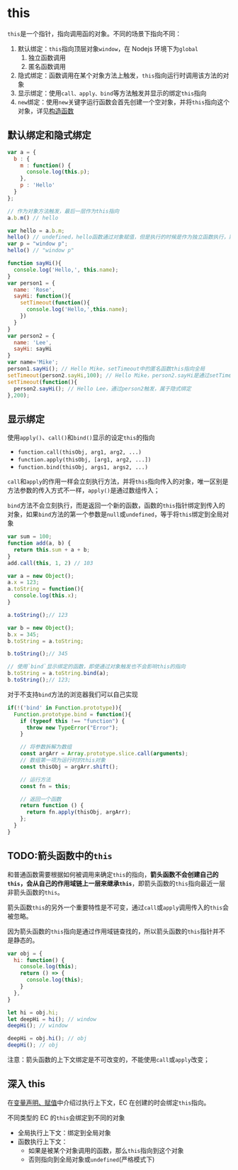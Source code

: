 # this

`this`是一个指针，指向调用函的对象。不同的场景下指向不同：

1. 默认绑定：`this`指向顶层对象`window`，在 Nodejs 环境下为`global`
   1. 独立函数调用
   2. 匿名函数调用
2. 隐式绑定：函数调用在某个对象方法上触发，`this`指向运行时调用该方法的对象
3. 显示绑定：使用`call、apply、bind`等方法触发并显示的绑定`this`指向
4. `new`绑定：使用`new`关键字运行函数会首先创建一个空对象，并将`this`指向这个对象，详见[构造函数](../01.OOP/1.构造函数.md)

## 默认绑定和隐式绑定

```JavaScript
var a = {
  b : {
    m : function() {
      console.log(this.p);
    },
    p : 'Hello'
  }
};

// 作为对象方法触发，最后一层作为this指向
a.b.m() // hello

var hello = a.b.m;
hello() // undefined，hello函数通过对象赋值，但是执行的时候是作为独立函数执行，默认绑定到window
var p = "window p";
hello() // "window p"

function sayHi(){
  console.log('Hello,', this.name);
}
var person1 = {
  name: 'Rose',
  sayHi: function(){
    setTimeout(function(){
      console.log('Hello,',this.name);
    })
  }
}
var person2 = {
  name: 'Lee',
  sayHi: sayHi
}
var name='Mike';
person1.sayHi(); // Hello Mike，setTimeout中的匿名函数this指向全局
setTimeout(person2.sayHi,100); // Hello Mike，person2.sayHi是通过setTimeout触发的，属于默认绑定（匿名函数调用）
setTimeout(function(){
  person2.sayHi(); // Hello Lee，通过person2触发，属于隐式绑定
},200);
```

## 显示绑定

使用`apply()`、`call()`和`bind()`显示的设定`this`的指向

- `function.call(thisObj, arg1, arg2, ...)`
- `function.apply(thisObj, [arg1, arg2, ...])`
- `function.bind(thisObj, args1, args2, ...)`

`call`和`apply`的作用一样会立刻执行方法，并将`this`指向传入的对象，唯一区别是方法参数的传入方式不一样，`apply()`是通过数组传入；

`bind`方法不会立刻执行，而是返回一个新的函数，函数的`this`指针绑定到传入的对象，如果`bind`方法的第一个参数是`null`或`undefined`，等于将`this`绑定到全局对象

```JavaScript
var sum = 100;
function add(a, b) {
  return this.sum + a + b;
}
add.call(this, 1, 2) // 103
```

```JavaScript
var a = new Object();
a.x = 123;
a.toString = function(){
  console.log(this.x);
}

a.toString();// 123

var b = new Object();
b.x = 345;
b.toString = a.toString;

b.toString();// 345

// 使用`bind`显示绑定的函数，即使通过对象触发也不会影响this的指向
b.toString = a.toString.bind(a);
b.toString();// 123;
```

对于不支持`bind`方法的浏览器我们可以自己实现

```JavaScript
if(!('bind' in Function.prototype)){
  Function.prototype.bind = function(){
    if (typeof this !== "function") {
      throw new TypeError("Error");
    }

    // 将参数拆解为数组
    const argArr = Array.prototype.slice.call(arguments);
    // 数组第一项为运行时的this对象
    const thisObj = argArr.shift();

    // 运行方法
    const fn = this;

    // 返回一个函数
    return function () {
      return fn.apply(thisObj, argArr);
    };
  }
}
```

## TODO:箭头函数中的`this`

和普通函数需要根据如何被调用来确定`this`的指向，**箭头函数不会创建自己的`this`，会从自己的作用域链上一层来继承`this`**，即箭头函数的`this`指向最近一层非箭头函数的`this`。

箭头函数`this`的另外一个重要特性是不可变，通过`call`或`apply`调用传入的`this`会被忽略。

因为箭头函数的`this`指向是通过作用域链查找的，所以箭头函数的`this`指针并不是静态的。

```JavaScript
var obj = {
  hi: function() {
    console.log(this);
    return () => {
      console.log(this);
    }
  },
}

let hi = obj.hi;
let deepHi = hi(); // window
deepHi(); // window

deepHi = obj.hi(); // obj
deepHi(); // obj
```

注意：箭头函数的上下文绑定是不可改变的，不能使用`call`或`apply`改变；

## 深入 this

在[变量声明、赋值](./01-变量声明、赋值.md)中介绍过执行上下文，EC 在创建的时会绑定`this`指向。

不同类型的 EC 的`this`会绑定到不同的对象

- 全局执行上下文：绑定到全局对象
- 函数执行上下文：
  - 如果是被某个对象调用的函数，那么`this`指向到这个对象
  - 否则指向到全局对象或`undefined`(严格模式下)
